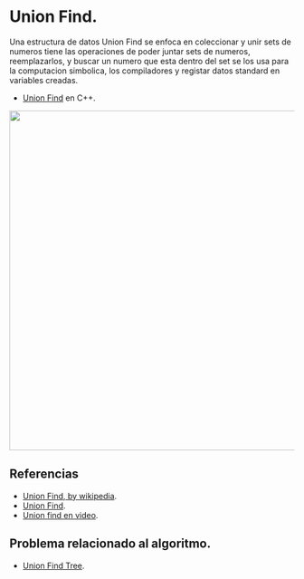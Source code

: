 # Union Find.

Una estructura de datos Union Find se enfoca en coleccionar y unir sets de numeros tiene las operaciones de poder juntar sets de numeros, reemplazarlos, y buscar un numero que esta dentro del set se los usa para la computacion simbolica, los compiladores y registar datos standard en variables creadas.

* [Union Find](https://github.com/Lutyvr02/Algoritmica/blob/main/Contenidos/Union%20_find/Union_find.cpp) en C++.

<img src="https://user-images.githubusercontent.com/101956531/193800128-28b96411-1d27-45f4-a1ed-02b8ff29de55.png" width="600">

## Referencias
* [Union Find, by wikipedia](https://en.wikipedia.org/wiki/Disjoint-set_data_structure).
* [Union Find](https://www.geeksforgeeks.org/union-find/).
* [Union find en video](https://www.youtube.com/watch?v=0jNmHPfA_yE).

## Problema relacionado al algoritmo.
* [Union Find Tree](https://judge.u-aizu.ac.jp/onlinejudge/description.jsp?id=DSL_1_A).
